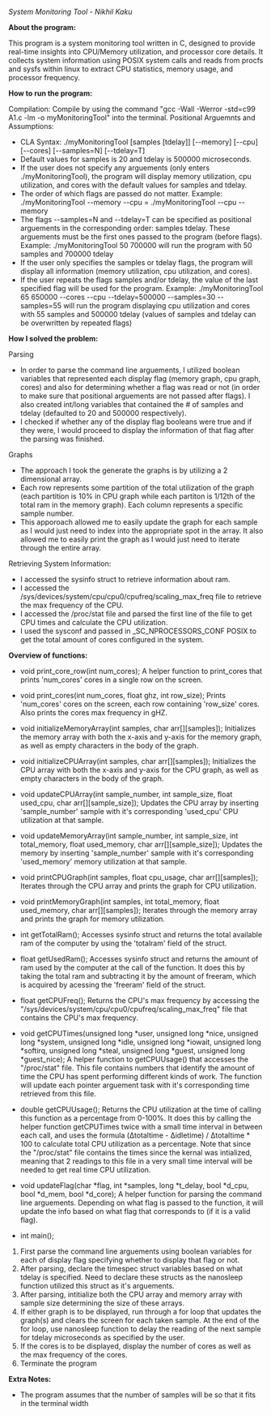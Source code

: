 *System Monitoring Tool - Nikhil Kaku*

**About the program:**

This program is a system monitoring tool written in C, designed to provide real-time insights into CPU/Memory utilization, and processor core details. It collects system information using POSIX system calls and reads from procfs and sysfs within linux to extract CPU statistics, memory usage, and processor frequency.

**How to run the program:**

Compilation: Compile by using the command "gcc -Wall -Werror -std=c99 A1.c -lm -o myMonitoringTool" into the terminal.
Positional Arguemnts and Assumptions:
- CLA Syntax: ./myMonitoringTool [samples [tdelay]] [--memory] [--cpu] [--cores] [--samples=N] [--tdelay=T]
- Default values for samples is 20 and tdelay is 500000 microseconds.
- If the user does not specify any arguements (only enters ./myMonitoringTool), the program will display memory utilization, cpu utilization, and cores with the default values for samples and tdelay.
- The order of which flags are passed do not matter.
Example: ./myMonitoringTool --memory --cpu = ./myMonitoringTool --cpu --memory
- The flags --samples=N and --tdelay=T can be specified as positional arguements in the corresponding order: samples tdelay. These arguements must be the first ones passed to the program (before flags).
Example: ./myMonitoringTool 50 700000 will run the program with 50 samples and 700000 tdelay
- If the user only specifies the samples or tdelay flags, the program will display all information (memory utilization, cpu utilization, and cores).
- If the user repeats the flags samples and/or tdelay, the value of the last specified flag will be used for the program.
Example: ./myMonitoringTool 65 650000 --cores --cpu --tdelay=500000 --samples=30 --samples=55 will run the program displaying cpu utilization and cores with 55 samples and 500000 tdelay (values of samples and tdelay can be overwritten by repeated flags)


**How I solved the problem:**

Parsing
- In order to parse the command line arguements, I utilized boolean variables that represented each display flag (memory graph, cpu graph, cores) and also for determining whether a flag was read or not (in order to make sure that positional arguements are not passed after flags). I also created int/long variables that contained the # of samples and tdelay (defaulted to 20 and 500000 respectively).
- I checked if whether any of the display flag booleans were true and if they were, I would proceed to display the information of that flag after the parsing was finished.

Graphs
- The approach I took the generate the graphs is by utilizing a 2 dimensional array.
- Each row represents some partition of the total utilization of the graph (each partition is 10% in CPU graph while each partiton is 1/12th of the total ram in the memory graph). Each column represents a specific sample number.
- This apporoach allowed me to easily update the graph for each sample as I would just need to index into the appropriate spot in the array. It also allowed me to easily print the graph as I would just need to iterate through the entire array.

Retrieving System Information:

- I accessed the sysinfo struct to retrieve information about ram.
- I accessed the /sys/devices/system/cpu/cpu0/cpufreq/scaling_max_freq file to retrieve the max frequency of the CPU.
- I accessed the /proc/stat file and parsed the first line of the file to get CPU times and calculate the CPU utilization.
- I used the sysconf and passed in _SC_NPROCESSORS_CONF POSIX to get the total amount of cores configured in the system.

**Overview of functions:**

- void print_core_row(int num_cores);
A helper function to print_cores that prints 'num_cores' cores in a single row on the screen.

- void print_cores(int num_cores, float ghz, int row_size);
Prints 'num_cores' cores on the screen, each row containing 'row_size' cores. Also prints the cores max frequency in gHZ.

- void initializeMemoryArray(int samples, char arr[][samples]);
Initializes the memory array with both the x-axis and y-axis for the memory graph, as well as empty characters in the body of the graph.

- void initializeCPUArray(int samples, char arr[][samples]);
Initializes the CPU array with both the x-axis and y-axis for the CPU graph, as well as empty characters in the body of the graph.

- void updateCPUArray(int sample_number, int sample_size, float used_cpu, char arr[][sample_size]);
Updates the CPU array by inserting 'sample_number' sample with it's corresponding 'used_cpu' CPU utilization at that sample.

- void updateMemoryArray(int sample_number, int sample_size, int total_memory, float used_memory, char arr[][sample_size]);
Updates the memory by inserting 'sample_number' sample with it's corresponding 'used_memory' memory utilization at that sample.

- void printCPUGraph(int samples, float cpu_usage, char arr[][samples]);
Iterates through the CPU array and prints the graph for CPU utilization.

- void printMemoryGraph(int samples, int total_memory, float used_memory, char arr[][samples]);
Iterates through the memory array and prints the graph for memory utilization.

- int getTotalRam();
Accesses sysinfo struct and returns the total available ram of the computer by using the 'totalram' field of the struct.

- float getUsedRam();
Accesses sysinfo struct and returns the amount of ram used by the computer at the call of the function.
It does this by taking the total ram and subtracting it by the amount of freeram, which is acquired by acessing the 'freeram' field of the struct.

- float getCPUFreq();
Returns the CPU's max frequency by accessing the "/sys/devices/system/cpu/cpu0/cpufreq/scaling_max_freq" file that contains the CPU's max frequency.

- void getCPUTimes(unsigned long *user, unsigned long *nice, unsigned long *system, unsigned long *idle, unsigned long *iowait,
                unsigned long *softirq, unsigned long *steal, unsigned long *guest, unsigned long *guest_nice);
A helper function to getCPUUsage() that accesses the "/proc/stat" file. This file contains numbers that identify the amount of time the CPU has spent performing different kinds of work. The function will update each pointer arguement task with it's corresponding time retrieved from this file. 

- double getCPUUsage();
Returns the CPU utilization  at the time of calling this function as a percentage from 0-100%. It does this by calling the helper function getCPUTimes twice with a small time interval in between each call, and uses the formula (Δtotaltime - Δidletime) / Δtotaltime * 100 to calculate total CPU utilization as a percentage. Note that since the "/proc/stat" file contains the times since the kernal was intialized, meaning that 2 readings to this file in a very small time interval will be needed to get real time CPU utilization.

- void updateFlag(char *flag, int *samples, long *t_delay, bool *d_cpu, bool *d_mem, bool *d_core);
A helper function for parsing the command line arguements. Depending on what flag is passed to the function, it will update the info based on what flag that corresponds to (if it is a valid flag).

- int main();
1. First parse the command line arguements using boolean variables for each of display flag specifying whether to display that flag or not.
2. After parsing, declare the timespec struct variables based on what tdelay is specified. Need to declare these structs as the nanosleep function utilized this struct as it's arguements.
3. After parsing, intitialize both the CPU array and memory array with sample size determining the size of these arrays.
4. If either graph is to be displayed, run through a for loop that updates the graph(s) and clears the screen for each taken sample. At the end of the for loop, use nanosleep function to delay the reading of the next sample for tdelay microseconds as specified by the user.
5. If the cores is to be displayed, display the number of cores as well as the max frequency of the cores. 
6. Terminate the program

**Extra Notes:**

- The program assumes that the number of samples will be so that it fits in the terminal width

